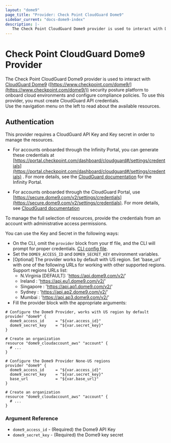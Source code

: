 ```yaml
---
layout: "dome9"
page_title: "Provider: Check Point CloudGuard Dome9"
sidebar_current: "docs-dome9-index"
description: |-
   The Check Point CloudGuard Dome9 provider is used to interact with Dome9 security posture platform, to onboard cloud accounts and configure compliance policies. To use this  provider, you must create Dome9 API credentials.
---
```


# Check Point CloudGuard Dome9 Provider

The Check Point CloudGuard Dome9 provider is used to interact with [CloudGuard Dome9](https://www.checkpoint.com/dome9/) ([https://www.checkpoint.com/dome9/](https://www.checkpoint.com/dome9/)) security posture platform 
to onboard cloud environments and configure compliance policies.
To use this  provider, you must create CloudGuard API credentials.<br/>
Use the navigation menu on the left to read about the available resources.

## Authentication

This provider requires a CloudGuard API Key and Key secret in order to manage the resources.
- For accounts onboarded through the Infinity Portal, you can generate these credentials at [https://portal.checkpoint.com/dashboard/cloudguard#/settings/credentials](https://portal.checkpoint.com/dashboard/cloudguard#/settings/credentials) . For more details, see the  [CloudGuard documentation](https://sc1.checkpoint.com/documents/Infinity_Portal/WebAdminGuides/EN/CloudGuard-PM-Admin-Guide/Documentation/Settings/Credentials.htm?cshid=API_V2) for the Infinity Portal.
  
- For accounts onboarded through the CloudGuard Portal, use [https://secure.dome9.com/v2/settings/credentials](https://secure.dome9.com/v2/settings/credentials). For more details, see  [CloudGuard documentation](https://sc1.checkpoint.com/documents/CloudGuard_Dome9/Default.htm#cshid=API_V2)

To manage the full selection of resources, provide the credentials from an account with administrative access permissions.

You can use the Key and Secret in the following ways:

- On the CLI, omit the `provider` block from your tf file, and the CLI will prompt for proper credentials.
  [CLI config file](/docs/commands/cli-config.html#credentials).
- Set the `DOME9_ACCESS_ID` and `DOME9_SECRET_KEY` environment variables.
- [Optional] The provider works by default with US region. Set 'base_url' with one of the following 
  URLs for working with other supported regions.
  Support regions URLs list:
    - N.Virginia [DEFAULT]: 'https://api.dome9.com/v2/' 
    - Ireland : 'https://api.eu1.dome9.com/v2/'
    - Singapore : 'https://api.ap1.dome9.com/v2/'
    - Sydney : 'https://api.ap2.dome9.com/v2/'
    - Mumbai : 'https://api.ap3.dome9.com/v2/'
- Fill the provider block with the appropriate arguments:    


```hcl
# Configure the Dome9 Provider, works with US region by default
provider "dome9" {
  dome9_access_id     = "${var.access_id}"
  dome9_secret_key    = "${var.secret_key}"
}

# Create an organization
resource "dome9_cloudaccount_aws" "account" {
  # ...
}
```

```hcl
# Configure the Dome9 Provider None-US regions
provider "dome9" {
  dome9_access_id     = "${var.access_id}"
  dome9_secret_key    = "${var.secret_key}"
  base_url            = "${var.base_url}"
}

# Create an organization
resource "dome9_cloudaccount_aws" "account" {
  # ...
}
```

### Argument Reference

* `dome9_access_id` - (Required) the Dome9 API Key
* `dome9_secret_key` - (Required) the Dome9  key secret